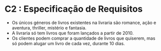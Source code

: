 # C2 : Especificação de Requisitos

- Os únicos géneros de livros existentes na livraria são romance, ação e aventura, thriller, mistério e fantasia. 
- A livraria só tem livros que foram lançados a partir de 2010. 
- Os clientes podem comprar a quantidade de livros que quiserem, mas só podem alugar um livro de cada vez, durante 10 dias.
